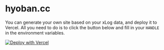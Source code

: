 # hyoban.cc

You can generate your own site based on your xLog data, and deploy it to Vercel.
All you need to do is to click the button below and fill in your `HANDLE` in the environment variables.

[![Deploy with Vercel](https://vercel.com/button)](https://vercel.com/new/clone?repository-url=https%3A%2F%2Fgithub.com%2Fhyoban%2Fhyoban.cc&env=HANDLE)
